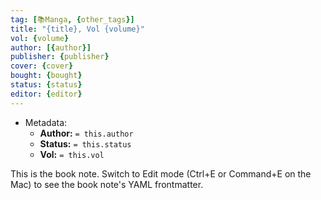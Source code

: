 ```yaml
---
tag: [📚Manga, {other_tags}]
title: "{title}, Vol {volume}"
vol: {volume}
author: [{author}]
publisher: {publisher}
cover: {cover}
bought: {bought}
status: {status}
editor: {editor}
---
```



- Metadata:
	- **Author:** `= this.author`
	- **Status:** `= this.status`
	- **Vol:** `= this.vol`

This is the book note. Switch to Edit mode (Ctrl+E or Command+E on the Mac) to see the book note's YAML frontmatter.